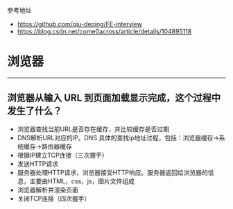 参考地址
* https://github.com/qiu-deqing/FE-interview 
* https://blog.csdn.net/come0across/article/details/104895118

# 浏览器
---

## 浏览器从输入 URL 到页面加载显示完成，这个过程中发生了什么？
* 浏览器查找当前URL是否存在缓存，并比较缓存是否过期
* DNS解析URL对应的IP。DNS 具体的查找ip地址过程，包括：浏览器缓存->系统缓存->路由器缓存
* 根据IP建立TCP连接（三次握手）
* 发送HTTP请求
* 服务器处理HTTP请求，浏览器接受HTTP响应。服务器返回给浏览器的信息，主要由HTML，css，js，图片文件组成
* 浏览器解析并渲染页面
* 关闭TCP连接（四次握手）
